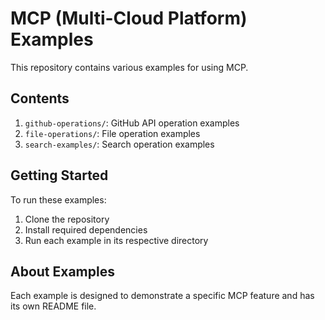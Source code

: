 # MCP (Multi-Cloud Platform) Examples

This repository contains various examples for using MCP.

## Contents

1. `github-operations/`: GitHub API operation examples
2. `file-operations/`: File operation examples
3. `search-examples/`: Search operation examples

## Getting Started

To run these examples:

1. Clone the repository
2. Install required dependencies
3. Run each example in its respective directory

## About Examples

Each example is designed to demonstrate a specific MCP feature and has its own README file.